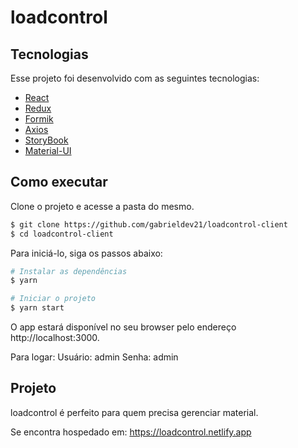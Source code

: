 # loadcontrol

## Tecnologias

Esse projeto foi desenvolvido com as seguintes tecnologias:

- [React](https://reactjs.org)
- [Redux](https://redux.js.org)
- [Formik](https://formik.org/docs/overview)
- [Axios](https://axios-http.com/docs/intro)
- [StoryBook](https://storybook.js.org)
- [Material-UI](https://material-ui.com/pt/)

## Como executar

Clone o projeto e acesse a pasta do mesmo.

```bash
$ git clone https://github.com/gabrieldev21/loadcontrol-client
$ cd loadcontrol-client
```

Para iniciá-lo, siga os passos abaixo:
```bash
# Instalar as dependências
$ yarn

# Iniciar o projeto
$ yarn start
```
O app estará disponível no seu browser pelo endereço http://localhost:3000.

Para logar:
Usuário: admin
Senha: admin

## Projeto

loadcontrol é perfeito para quem precisa gerenciar material. 

Se encontra hospedado em: https://loadcontrol.netlify.app
